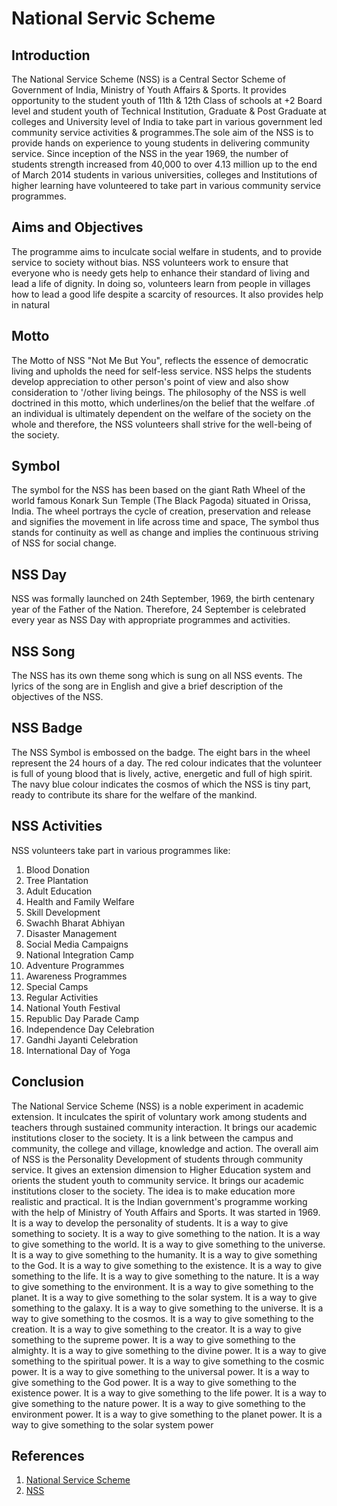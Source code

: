 # National Servic Scheme

## Introduction
The National Service Scheme (NSS) is a Central Sector Scheme of Government of India, Ministry of Youth Affairs & Sports. It provides opportunity to the student youth of 11th & 12th Class of schools at +2 Board level and student youth of Technical Institution, Graduate & Post Graduate at colleges and University level of India to take part in various government led community service activities & programmes.The sole aim of the NSS is to provide hands on experience to young students in delivering community service. Since inception of the NSS in the year 1969, the number of students strength increased from 40,000 to over 4.13 million up to the end of March 2014 students in various universities, colleges and Institutions of higher learning have volunteered to take part in various community service programmes.

## Aims and Objectives
The programme aims to inculcate social welfare in students, and to provide service to society without bias. NSS volunteers work to ensure that everyone who is needy gets help to enhance their standard of living and lead a life of dignity. In doing so, volunteers learn from people in villages how to lead a good life despite a scarcity of resources. It also provides help
in natural

## Motto
The Motto of NSS "Not Me But You", reflects the essence of democratic living and upholds the need for self-less service. NSS helps the students develop appreciation to other person's point of view and also show consideration to '/other living beings. The philosophy of the NSS is well doctrined in this motto, which underlines/on the belief that the welfare .of an individual is ultimately dependent on the welfare of the society on the whole and therefore, the NSS volunteers shall strive for the well-being of the society.

## Symbol
The symbol for the NSS has been based on the giant Rath Wheel of the world famous Konark Sun Temple (The Black Pagoda) situated in Orissa, India. The wheel portrays the cycle of creation, preservation and release and signifies the movement in life across time and space, The symbol thus stands for continuity as well as change and implies the continuous striving of NSS for social change.

## NSS Day
NSS was formally launched on 24th September, 1969, the birth centenary year of the Father of the Nation. Therefore, 24 September is celebrated every year as NSS Day with appropriate programmes and activities.

## NSS Song
The NSS has its own theme song which is sung on all NSS events. The lyrics of the song are in English and give a brief description of the objectives of the NSS.

## NSS Badge
The NSS Symbol is embossed on the badge. The eight bars in the wheel represent the 24 hours of a day. The red colour indicates that the volunteer is full of young blood that is lively, active, energetic and full of high spirit. The navy blue colour indicates the cosmos of which the NSS is tiny part, ready to contribute its share for the welfare of the mankind.

## NSS Activities
NSS volunteers take part in various programmes like:
1. Blood Donation
2. Tree Plantation
3. Adult Education
4. Health and Family Welfare
5. Skill Development
6. Swachh Bharat Abhiyan
7. Disaster Management
8. Social Media Campaigns
9. National Integration Camp
10. Adventure Programmes
11. Awareness Programmes
12. Special Camps
13. Regular Activities
14. National Youth Festival
15. Republic Day Parade Camp
16. Independence Day Celebration
17. Gandhi Jayanti Celebration
18. International Day of Yoga

## Conclusion
The National Service Scheme (NSS) is a noble experiment in academic extension. It inculcates the spirit of voluntary work among students and teachers through sustained community interaction. It brings our academic institutions closer to the society. It is a link between the campus and community, the college and village, knowledge and action. The overall aim of NSS is the Personality Development of students through community service. It gives an extension dimension to Higher Education system and orients the student youth to community service. It brings our academic institutions closer to the society. The idea is to make education more realistic and practical. It is the Indian government's programme working with the help of Ministry of Youth Affairs and Sports. It was started in 1969. It is a way to develop the personality of students. It is a way to give something to society. It is a way to give something to the nation. It is a way to give something to the world. It is a way to give something to the universe. It is a way to give something to the humanity. It is a way to give something to the God. It is a way to give something to the existence. It is a way to give something to the life. It is a way to give something to the nature. It is a way to give something to the environment. It is a way to give something to the planet. It is a way to give something to the solar system. It is a way to give something to the galaxy. It is a way to give something to the universe. It is a way to give something to the cosmos. It is a way to give something to the creation. It is a way to give something to the creator. It is a way to give something to the supreme power. It is a way to give something to the almighty. It is a way to give something to the divine power. It is a way to give something to the spiritual power. It is a way to give something to the cosmic power. It is a way to give something to the universal power. It is a way to give something to the God power. It is a way to give something to the existence power. It is a way to give something to the life power. It is a way to give something to the nature power. It is a way to give something to the environment power. It is a way to give something to the planet power. It is a way to give something to the solar system power

## References
1. [National Service Scheme](https://en.wikipedia.org/wiki/National_Service_Scheme)
2. [NSS](https://www.nss.gov.in/)